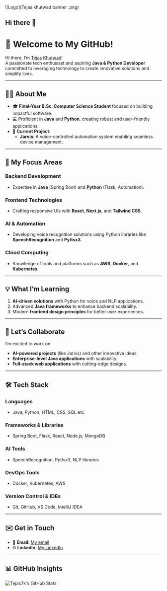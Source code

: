 ![Logo](Tejas khutwad banner .png)

## Hi there 👋
# 🚀 Welcome to My GitHub!  

Hi there, I’m [Tejas Khutwad](https://github.com/Tejas7k)!  
A passionate tech enthusiast and aspiring **Java & Python Developer** committed to leveraging technology to create innovative solutions and simplify lives.  

---

## 👨‍💻 About Me 
- 🎓 **Final-Year B.Sc. Computer Science Student** focused on building impactful software.  
- 💻 Proficient in **Java** and **Python**, creating robust and user-friendly applications.  
- 🔧 **Current Project**:  
  - **Jarvis**: A voice-controlled automation system enabling seamless device management.  

---

## 🧠 My Focus Areas  
### **Backend Development**  
- Expertise in **Java** (Spring Boot) and **Python** (Flask, Automation).  

### **Frontend Technologies**  
- Crafting responsive UIs with **React**, **Next.js**, and **Tailwind CSS**.  

### **AI & Automation**  
- Developing voice recognition solutions using Python libraries like **SpeechRecognition** and **Pyttsx3**.  

### **Cloud Computing**  
- Knowledge of tools and platforms such as **AWS**, **Docker**, and **Kubernetes**.  

---

## 💡 What I’m Learning  
1. **AI-driven solutions** with Python for voice and NLP applications.  
2. Advanced **Java frameworks** to enhance backend scalability.  
3. Modern **frontend design principles** for better user experiences.  

---

## 🌟 Let’s Collaborate  
I’m excited to work on:  
- **AI-powered projects** (like Jarvis) and other innovative ideas.  
- **Enterprise-level Java applications** with scalability.  
- **Full-stack web applications** with cutting-edge designs.  

---

## 🛠️ Tech Stack  
### **Languages**  
- Java, Python, HTML, CSS, SQL etc.

### **Frameworks & Libraries**  
- Spring Boot, Flask, React, Node.js, MongoDB  

### **AI Tools**  
- SpeechRecognition, Pyttsx3, NLP libraries  

### **DevOps Tools**  
- Docker, Kubernetes, AWS  

### **Version Control & IDEs**  
- Git, GitHub, VS Code, IntelliJ IDEA  

---

## ✉️ Get in Touch  
- 📧 **Email**: [My email](khutwadtejas7@gmail.com)  
- 🌐 **LinkedIn**: [My LinkedIn](https://linkedin.com/in/tejas-khutwad7)  

---

## 📊 GitHub Insights  
![Tejas7k's GitHub Stats](https://github-readme-stats.vercel.app/api?username=Tejas7k&show_icons=true&theme=dark&count_private=true&hide=prs)



